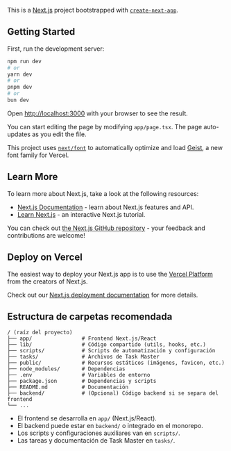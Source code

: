 This is a [Next.js](https://nextjs.org) project bootstrapped with [`create-next-app`](https://nextjs.org/docs/app/api-reference/cli/create-next-app).

## Getting Started

First, run the development server:

```bash
npm run dev
# or
yarn dev
# or
pnpm dev
# or
bun dev
```

Open [http://localhost:3000](http://localhost:3000) with your browser to see the result.

You can start editing the page by modifying `app/page.tsx`. The page auto-updates as you edit the file.

This project uses [`next/font`](https://nextjs.org/docs/app/building-your-application/optimizing/fonts) to automatically optimize and load [Geist](https://vercel.com/font), a new font family for Vercel.

## Learn More

To learn more about Next.js, take a look at the following resources:

- [Next.js Documentation](https://nextjs.org/docs) - learn about Next.js features and API.
- [Learn Next.js](https://nextjs.org/learn) - an interactive Next.js tutorial.

You can check out [the Next.js GitHub repository](https://github.com/vercel/next.js) - your feedback and contributions are welcome!

## Deploy on Vercel

The easiest way to deploy your Next.js app is to use the [Vercel Platform](https://vercel.com/new?utm_medium=default-template&filter=next.js&utm_source=create-next-app&utm_campaign=create-next-app-readme) from the creators of Next.js.

Check out our [Next.js deployment documentation](https://nextjs.org/docs/app/building-your-application/deploying) for more details.

## Estructura de carpetas recomendada

```
/ (raíz del proyecto)
├── app/                # Frontend Next.js/React
├── lib/                # Código compartido (utils, hooks, etc.)
├── scripts/            # Scripts de automatización y configuración
├── tasks/              # Archivos de Task Master
├── public/             # Recursos estáticos (imágenes, favicon, etc.)
├── node_modules/       # Dependencias
├── .env                # Variables de entorno
├── package.json        # Dependencias y scripts
├── README.md           # Documentación
├── backend/            # (Opcional) Código backend si se separa del frontend
└── ...
```

- El frontend se desarrolla en `app/` (Next.js/React).
- El backend puede estar en `backend/` o integrado en el monorepo.
- Los scripts y configuraciones auxiliares van en `scripts/`.
- Las tareas y documentación de Task Master en `tasks/`.
